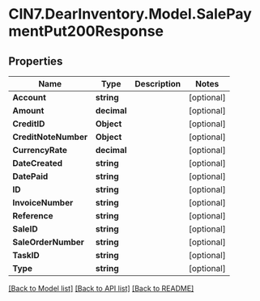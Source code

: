 # CIN7.DearInventory.Model.SalePaymentPut200Response

## Properties

| Name                 | Type        | Description | Notes      |
| -------------------- | ----------- | ----------- | ---------- |
| **Account**          | **string**  |             | [optional] |
| **Amount**           | **decimal** |             | [optional] |
| **CreditID**         | **Object**  |             | [optional] |
| **CreditNoteNumber** | **Object**  |             | [optional] |
| **CurrencyRate**     | **decimal** |             | [optional] |
| **DateCreated**      | **string**  |             | [optional] |
| **DatePaid**         | **string**  |             | [optional] |
| **ID**               | **string**  |             | [optional] |
| **InvoiceNumber**    | **string**  |             | [optional] |
| **Reference**        | **string**  |             | [optional] |
| **SaleID**           | **string**  |             | [optional] |
| **SaleOrderNumber**  | **string**  |             | [optional] |
| **TaskID**           | **string**  |             | [optional] |
| **Type**             | **string**  |             | [optional] |

[[Back to Model list]](../README.md#documentation-for-models) [[Back to API list]](../README.md#documentation-for-api-endpoints) [[Back to README]](../README.md)
